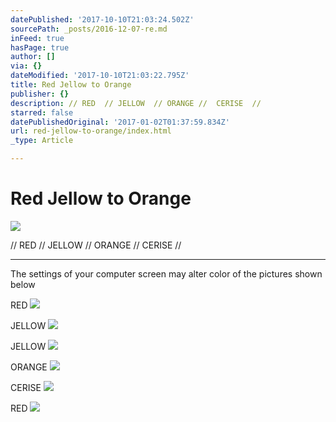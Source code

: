 ```yaml
---
datePublished: '2017-10-10T21:03:24.502Z'
sourcePath: _posts/2016-12-07-re.md
inFeed: true
hasPage: true
author: []
via: {}
dateModified: '2017-10-10T21:03:22.795Z'
title: Red Jellow to Orange
publisher: {}
description: // RED  // JELLOW  // ORANGE //  CERISE  //
starred: false
datePublishedOriginal: '2017-01-02T01:37:59.834Z'
url: red-jellow-to-orange/index.html
_type: Article

---
```

# Red Jellow to Orange
![](https://the-grid-user-content.s3-us-west-2.amazonaws.com/7f5e630e-8d94-474d-920f-c19619fd64fa.jpg)

// RED // JELLOW // ORANGE // CERISE //

---

The settings of your computer screen may alter color of the pictures shown below

RED
![](https://the-grid-user-content.s3-us-west-2.amazonaws.com/6fea07ec-a70d-47f9-bc33-9e5a65cd2b13.jpg)

JELLOW
![](https://the-grid-user-content.s3-us-west-2.amazonaws.com/c5f4e84a-555e-4470-aa64-0a06da246e34.jpg)

JELLOW
![](https://the-grid-user-content.s3-us-west-2.amazonaws.com/2fe1495a-12fd-40d0-ba3a-30fb2599e04e.jpg)

ORANGE
![](https://the-grid-user-content.s3-us-west-2.amazonaws.com/ce9eee4c-fe87-4c8c-b335-9f575faa9fcd.jpg)

CERISE
![](https://the-grid-user-content.s3-us-west-2.amazonaws.com/6de1e915-57b2-4c39-aace-b3e885f475fe.jpg)

RED
![](https://the-grid-user-content.s3-us-west-2.amazonaws.com/1224e1b7-4e83-4f35-a21e-b92c0067ff2e.jpg)
